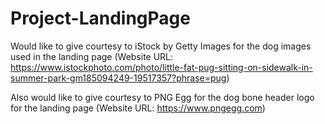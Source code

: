 # Project-LandingPage
Would like to give courtesy to iStock by Getty Images for the dog images used in the landing page (Website URL: https://www.istockphoto.com/photo/little-fat-pug-sitting-on-sidewalk-in-summer-park-gm185094249-19517357?phrase=pug)

Also would like to give courtesy to PNG Egg for the dog bone header logo for the landing page (Website URL: https://www.pngegg.com)
